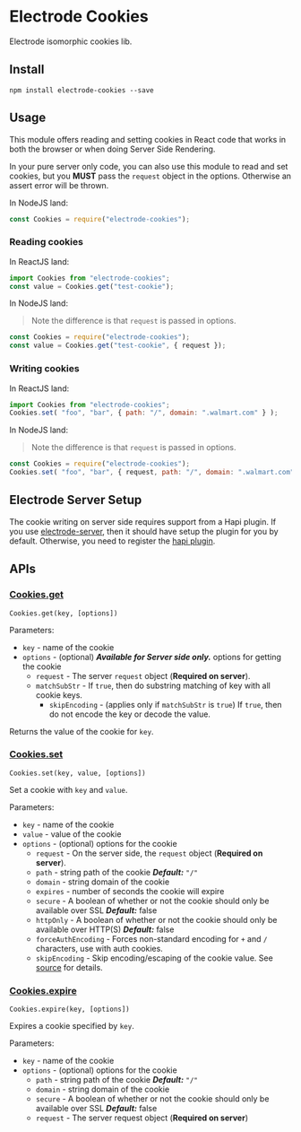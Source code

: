 # Electrode Cookies

Electrode isomorphic cookies lib.

## Install

    npm install electrode-cookies --save

## Usage

This module offers reading and setting cookies in React code that works in both the browser or when doing Server Side Rendering.

In your pure server only code, you can also use this module to read and set cookies, but you **MUST** pass the `request` object in the options. Otherwise an assert error will be thrown.

In NodeJS land:

```js
const Cookies = require("electrode-cookies");
```

### Reading cookies

In ReactJS land:

```js
import Cookies from "electrode-cookies";
const value = Cookies.get("test-cookie");
```

In NodeJS land:

> Note the difference is that `request` is passed in options.

```js
const Cookies = require("electrode-cookies");
const value = Cookies.get("test-cookie", { request });
```

### Writing cookies

In ReactJS land:

```js
import Cookies from "electrode-cookies";
Cookies.set( "foo", "bar", { path: "/", domain: ".walmart.com" } );
```

In NodeJS land:

> Note the difference is that `request` is passed in options.

```js
const Cookies = require("electrode-cookies");
Cookies.set( "foo", "bar", { request, path: "/", domain: ".walmart.com" } );
```

## Electrode Server Setup

The cookie writing on server side requires support from a Hapi plugin.  If you use [electrode-server], then it should have setup the plugin for you by default.  Otherwise, you need to register the [hapi plugin](hapi-plugin.js).

## APIs

### [Cookies.get](#cookiesget)

`Cookies.get(key, [options])`

Parameters:

-   `key` - name of the cookie
-   `options` - (optional) **_Available for Server side only._**  options for getting the cookie
    -   `request` - The server `request` object (**Required on server**).
    -   `matchSubStr` - If `true`, then do substring matching of key with all cookie keys.
        -   `skipEncoding` - (applies only if `matchSubStr` is `true`) If `true`, then do not encode the key or decode the value.

Returns the value of the cookie for `key`.

### [Cookies.set](#cookiesset)

`Cookies.set(key, value, [options])`

Set a cookie with `key` and `value`.

Parameters:

-   `key` - name of the cookie
-   `value` - value of the cookie
-   `options` - (optional) options for the cookie
    -   `request` - On the server side, the `request` object (**Required on server**).
    -   `path` - string path of the cookie **_Default:_** `"/"`
    -   `domain` - string domain of the cookie
    -   `expires` - number of seconds the cookie will expire
    -   `secure` - A boolean of whether or not the cookie should only be available over SSL **_Default:_** false
    -   `httpOnly` - A boolean of whether or not the cookie should only be available over HTTP(S) **_Default:_** false
    -   `forceAuthEncoding` - Forces non-standard encoding for `+` and `/` characters, use with auth cookies.
    -   `skipEncoding` - Skip encoding/escaping of the cookie value. See [source](https://gecgithub01.walmart.com/electrode/electrode-cookies/blob/master/lib/index.js) for details.

### [Cookies.expire](#cookiesexpire)

`Cookies.expire(key, [options])`

Expires a cookie specified by `key`.

Parameters:

-   `key` - name of the cookie
-   `options` - (optional) options for the cookie
    -   `path` - string path of the cookie **_Default:_** `"/"`
    -   `domain` - string domain of the cookie
    -   `secure` - A boolean of whether or not the cookie should only be available over SSL **_Default:_** false
    -   `request` - The server request object (**Required on server**)

[electrode-server]: https://gecgithub01.walmart.com/electrode/electrode-server
